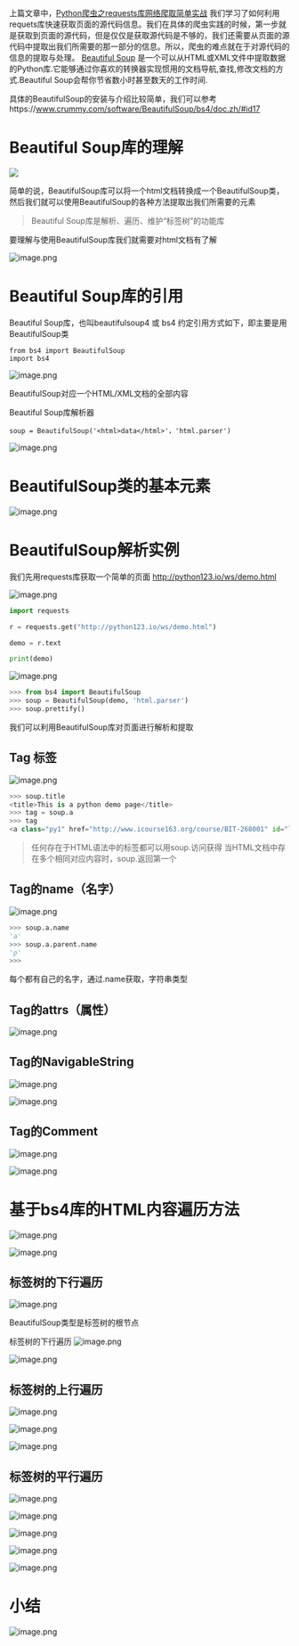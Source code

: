 上篇文章中，[Python爬虫之requests库网络爬取简单实战](http://www.jianshu.com/p/170c52af02a1)
我们学习了如何利用requets库快速获取页面的源代码信息。我们在具体的爬虫实践的时候，第一步就是获取到页面的源代码，但是仅仅是获取源代码是不够的，我们还需要从页面的源代码中提取出我们所需要的那一部分的信息。所以，爬虫的难点就在于对源代码的信息的提取与处理。
[Beautiful Soup](http://www.crummy.com/software/BeautifulSoup/) 是一个可以从HTML或XML文件中提取数据的Python库.它能够通过你喜欢的转换器实现惯用的文档导航,查找,修改文档的方式.Beautiful Soup会帮你节省数小时甚至数天的工作时间.

具体的BeautifulSoup的安装与介绍比较简单，我们可以参考https://www.crummy.com/software/BeautifulSoup/bs4/doc.zh/#id17

# Beautiful Soup库的理解


![](http://upload-images.jianshu.io/upload_images/1234352-767bc690cf6cee59.png?imageMogr2/auto-orient/strip%7CimageView2/2/w/1240)

简单的说，BeautifulSoup库可以将一个html文档转换成一个BeautifulSoup类，然后我们就可以使用BeautifulSoup的各种方法提取出我们所需要的元素

> Beautiful Soup库是解析、遍历、维护“标签树”的功能库

要理解与使用BeautifulSoup库我们就需要对html文档有了解


![image.png](http://upload-images.jianshu.io/upload_images/1234352-68ab5efb3e775cb1.png?imageMogr2/auto-orient/strip%7CimageView2/2/w/1240)


# Beautiful Soup库的引用

Beautiful Soup库，也叫beautifulsoup4 或 bs4
约定引用方式如下，即主要是用BeautifulSoup类
```
from bs4 import BeautifulSoup
import bs4
```


![image.png](http://upload-images.jianshu.io/upload_images/1234352-3fa9821b80da29f2.png?imageMogr2/auto-orient/strip%7CimageView2/2/w/1240)

BeautifulSoup对应一个HTML/XML文档的全部内容

Beautiful Soup库解析器

```
soup = BeautifulSoup('<html>data</html>'，'html.parser')
```


![image.png](http://upload-images.jianshu.io/upload_images/1234352-504088d412b8bace.png?imageMogr2/auto-orient/strip%7CimageView2/2/w/1240)

# BeautifulSoup类的基本元素

![image.png](http://upload-images.jianshu.io/upload_images/1234352-dc6479abd1615280.png?imageMogr2/auto-orient/strip%7CimageView2/2/w/1240)

# BeautifulSoup解析实例

我们先用requests库获取一个简单的页面
http://python123.io/ws/demo.html


![image.png](http://upload-images.jianshu.io/upload_images/1234352-4aeb9c2bb2e340fa.png?imageMogr2/auto-orient/strip%7CimageView2/2/w/1240)


```python
import requests

r = requests.get("http://python123.io/ws/demo.html")

demo = r.text

print(demo)
```


![image.png](http://upload-images.jianshu.io/upload_images/1234352-bfcf1b8c1c4c5be2.png?imageMogr2/auto-orient/strip%7CimageView2/2/w/1240)

```python
>>> from bs4 import BeautifulSoup
>>> soup = BeautifulSoup(demo, 'html.parser')
>>> soup.prettify()
```
我们可以利用BeautifulSoup库对页面进行解析和提取

## Tag 标签


![image.png](http://upload-images.jianshu.io/upload_images/1234352-8bc634ce04567124.png?imageMogr2/auto-orient/strip%7CimageView2/2/w/1240)


```python
>>> soup.title
<title>This is a python demo page</title>
>>> tag = soup.a
>>> tag
<a class="py1" href="http://www.icourse163.org/course/BIT-268001" id="link1">Basic Python</a>
```

> 任何存在于HTML语法中的标签都可以用soup.<tag>访问获得
当HTML文档中存在多个相同<tag>对应内容时，soup.<tag>返回第一个

## Tag的name（名字）


![image.png](http://upload-images.jianshu.io/upload_images/1234352-425b35a0be4d932f.png?imageMogr2/auto-orient/strip%7CimageView2/2/w/1240)

```python
>>> soup.a.name
'a'
>>> soup.a.parent.name
'p'
>>> 
```

每个<tag>都有自己的名字，通过<tag>.name获取，字符串类型

## Tag的attrs（属性）


![image.png](http://upload-images.jianshu.io/upload_images/1234352-8f7c8c63f649117a.png?imageMogr2/auto-orient/strip%7CimageView2/2/w/1240)

## Tag的NavigableString


![image.png](http://upload-images.jianshu.io/upload_images/1234352-2c7baf82af992d29.png?imageMogr2/auto-orient/strip%7CimageView2/2/w/1240)


![image.png](http://upload-images.jianshu.io/upload_images/1234352-489a530b1cabed75.png?imageMogr2/auto-orient/strip%7CimageView2/2/w/1240)

## Tag的Comment

![image.png](http://upload-images.jianshu.io/upload_images/1234352-ebcb18b666765060.png?imageMogr2/auto-orient/strip%7CimageView2/2/w/1240)


![image.png](http://upload-images.jianshu.io/upload_images/1234352-cf7b16cc68bb8efd.png?imageMogr2/auto-orient/strip%7CimageView2/2/w/1240)

# 基于bs4库的HTML内容遍历方法


![image.png](http://upload-images.jianshu.io/upload_images/1234352-0158491b3a85ac1a.png?imageMogr2/auto-orient/strip%7CimageView2/2/w/1240)



![image.png](http://upload-images.jianshu.io/upload_images/1234352-650cb6b3de60f01b.png?imageMogr2/auto-orient/strip%7CimageView2/2/w/1240)

## 标签树的下行遍历


![image.png](http://upload-images.jianshu.io/upload_images/1234352-c8485b9260a3845c.png?imageMogr2/auto-orient/strip%7CimageView2/2/w/1240)

BeautifulSoup类型是标签树的根节点

标签树的下行遍历
![image.png](http://upload-images.jianshu.io/upload_images/1234352-bb33f1428b6adb28.png?imageMogr2/auto-orient/strip%7CimageView2/2/w/1240)


![image.png](http://upload-images.jianshu.io/upload_images/1234352-fed9aae64b09402f.png?imageMogr2/auto-orient/strip%7CimageView2/2/w/1240)


## 标签树的上行遍历


![image.png](http://upload-images.jianshu.io/upload_images/1234352-07c2919f6be6e2eb.png?imageMogr2/auto-orient/strip%7CimageView2/2/w/1240)


![image.png](http://upload-images.jianshu.io/upload_images/1234352-74f191391970822c.png?imageMogr2/auto-orient/strip%7CimageView2/2/w/1240)


![image.png](http://upload-images.jianshu.io/upload_images/1234352-a050699599e715e6.png?imageMogr2/auto-orient/strip%7CimageView2/2/w/1240)


## 标签树的平行遍历


![image.png](http://upload-images.jianshu.io/upload_images/1234352-d423fa3057a10e77.png?imageMogr2/auto-orient/strip%7CimageView2/2/w/1240)

![image.png](http://upload-images.jianshu.io/upload_images/1234352-50f040e29fe8c15e.png?imageMogr2/auto-orient/strip%7CimageView2/2/w/1240)


![image.png](http://upload-images.jianshu.io/upload_images/1234352-02a97d209e0eaa72.png?imageMogr2/auto-orient/strip%7CimageView2/2/w/1240)


![image.png](http://upload-images.jianshu.io/upload_images/1234352-8881b8f4883d3312.png?imageMogr2/auto-orient/strip%7CimageView2/2/w/1240)


![image.png](http://upload-images.jianshu.io/upload_images/1234352-9d32c67f5eeb7b43.png?imageMogr2/auto-orient/strip%7CimageView2/2/w/1240)

# 小结

![image.png](http://upload-images.jianshu.io/upload_images/1234352-63126bf22e33ba3e.png?imageMogr2/auto-orient/strip%7CimageView2/2/w/1240)
